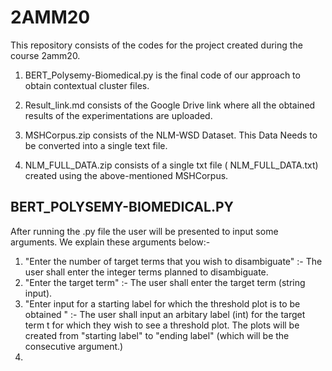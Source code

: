 # 2AMM20
This repository consists of the codes for the project created during the course 2amm20.

  1) BERT_Polysemy-Biomedical.py is the final code of our approach to obtain contextual cluster files.

  2) Result_link.md consists of the Google Drive link where all the obtained results of the experimentations are uploaded.

  3) MSHCorpus.zip consists of the NLM-WSD Dataset. This Data Needs to be converted into a single text file.

  4) NLM_FULL_DATA.zip consists of a single txt file ( NLM_FULL_DATA.txt) created using the above-mentioned MSHCorpus.
  
## BERT_POLYSEMY-BIOMEDICAL.PY
After running the .py file the user will be presented to input some arguments. We explain these arguments below:-
1) "Enter the number of target terms that you wish to disambiguate" :- The user shall enter the integer terms planned to disambiguate.
2) "Enter the target term" :- The user shall enter the target term (string input).
3) "Enter input for a starting label for which the threshold plot is to be obtained " :- The user shall input an arbitary label (int) for the target term t for which they wish to see a threshold plot. The plots will be created from "starting label" to "ending label" (which will be the consecutive argument.) 
4) 
